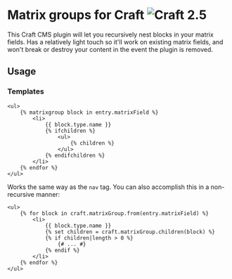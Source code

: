 # Matrix groups for Craft ![Craft 2.5](https://img.shields.io/badge/craft-2.5-red.svg?style=flat-square)

This Craft CMS plugin will let you recursively nest blocks in your matrix fields. Has a relatively light touch so it'll
work on existing matrix fields, and won't break or destroy your content in the event the plugin is removed.

## Usage

### Templates

```twig
<ul>
	{% matrixgroup block in entry.matrixField %}
		<li>
			{{ block.type.name }}
			{% ifchildren %}
				<ul>
					{% children %}
				</ul>
			{% endifchildren %}
		</li>
	{% endfor %}
</ul>
```

Works the same way as the `nav` tag. You can also accomplish this in a non-recursive manner:

```twig
<ul>
	{% for block in craft.matrixGroup.from(entry.matrixField) %}
		<li>
			{{ block.type.name }}
			{% set children = craft.matrixGroup.children(block) %}
			{% if children|length > 0 %}
				{# ... #}
			{% endif %}
		</li>
	{% endfor %}
</ul>
```
